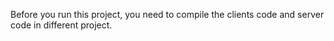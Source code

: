 Before you run this project, you need to compile the clients code and server code in different project.